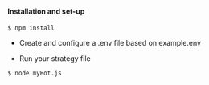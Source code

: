 #### Installation and set-up

```
$ npm install
```

* Create and configure a .env file based on example.env

* Run your strategy file
```
$ node myBot.js
```

